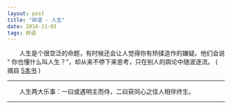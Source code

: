 ```yaml
---
layout: post
title: "碎语 - 人生"
date: 2016-11-01
tags: 碎语
---
```


　　人生是个很空泛的命题，有时候还会让人觉得你有矫揉造作的嫌疑。他们会说 “ 你也懂什么叫人生？”，却从来不停下来思考，只在别人的舆论中随波逐流。	( 摘自 [5本书](http://www.jianshu.com/p/2db6ef780ff1) )

------

　　人生两大乐事：一曰或遇明主而侍，二曰获同心之佳人相伴终生。

------

